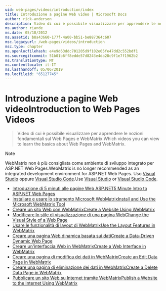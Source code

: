 ```yaml
---
uid: web-pages/videos/introduction/index
title: Introduzione a pagine Web video | Microsoft Docs
author: rick-anderson
description: Video di cui è possibile visualizzare per apprendere le nozioni fondamentali sul Web Pages e WebMatrix.
ms.author: riande
ms.date: 05/18/2012
ms.assetid: b8a43660-177f-4a00-bb51-be887364c607
msc.legacyurl: /web-pages/videos/introduction
msc.type: chapter
ms.openlocfilehash: e4e9d63ddc701205d9f102e05fe47dd2c552bdf1
ms.sourcegitcommit: 51b01b6ff8edde57d8243e4da28c9f1e7f1962b2
ms.translationtype: MT
ms.contentlocale: it-IT
ms.lasthandoff: 05/06/2019
ms.locfileid: "65127745"
---
```

# <a name="introduction-to-web-pages-videos"></a><span data-ttu-id="48574-103">Introduzione a pagine Web video</span><span class="sxs-lookup"><span data-stu-id="48574-103">Introduction to Web Pages Videos</span></span>

> <span data-ttu-id="48574-104">Video di cui è possibile visualizzare per apprendere le nozioni fondamentali sul Web Pages e WebMatrix.</span><span class="sxs-lookup"><span data-stu-id="48574-104">Which videos you can view to learn the basics about Web Pages and WebMatrix.</span></span>

> [!NOTE] 
> <span data-ttu-id="48574-105">WebMatrix non è più consigliata come ambiente di sviluppo integrato per ASP.NET Web Pages.</span><span class="sxs-lookup"><span data-stu-id="48574-105">WebMatrix is no longer recommended as an integrated development environment for ASP.NET Web Pages.</span></span> <span data-ttu-id="48574-106">Uso [Visual Studio](xref:aspnet/web-pages/overview/getting-started/program-asp-net-web-pages-in-visual-studio) oppure [Visual Studio Code](https://code.visualstudio.com/).</span><span class="sxs-lookup"><span data-stu-id="48574-106">Use [Visual Studio](xref:aspnet/web-pages/overview/getting-started/program-asp-net-web-pages-in-visual-studio) or [Visual Studio Code](https://code.visualstudio.com/).</span></span>

- [<span data-ttu-id="48574-107">Introduzione di 5 minuti alle pagine Web ASP.NET</span><span class="sxs-lookup"><span data-stu-id="48574-107">5 Minute Intro to ASP.NET Web Pages</span></span>](5-minute-introduction-to-aspnet-web-pages.md)
- [<span data-ttu-id="48574-108">Installare e usare lo strumento Microsoft WebMatrix</span><span class="sxs-lookup"><span data-stu-id="48574-108">Install and Use the Microsoft WebMatrix Tool</span></span>](install-and-use-the-microsoft-webmatrix-tool.md)
- [<span data-ttu-id="48574-109">Creare un sito Web con WebMatrix</span><span class="sxs-lookup"><span data-stu-id="48574-109">Create a Website Using WebMatrix</span></span>](create-a-website-using-webmatrix.md)
- [<span data-ttu-id="48574-110">Modificare lo stile di visualizzazione di una pagina Web</span><span class="sxs-lookup"><span data-stu-id="48574-110">Change the Visual Style of a Web Page</span></span>](change-the-visual-style-of-a-web-page.md)
- [<span data-ttu-id="48574-111">Usare le funzionalità di layout di WebMatrix</span><span class="sxs-lookup"><span data-stu-id="48574-111">Use the Layout Features in WebMatrix</span></span>](use-the-layout-features-in-webmatrix.md)
- [<span data-ttu-id="48574-112">Creare una pagina Web dinamica basata sui dati</span><span class="sxs-lookup"><span data-stu-id="48574-112">Create a Data-Driven Dynamic Web Page</span></span>](create-a-data-driven-dynamic-web-page.md)
- [<span data-ttu-id="48574-113">Creare un'interfaccia Web in WebMatrix</span><span class="sxs-lookup"><span data-stu-id="48574-113">Create a Web Interface in WebMatrix</span></span>](create-a-web-interface-in-webmatrix.md)
- [<span data-ttu-id="48574-114">Creare una pagina di modifica dei dati in WebMatrix</span><span class="sxs-lookup"><span data-stu-id="48574-114">Create an Edit Data Page in WebMatrix</span></span>](create-an-edit-data-page-in-webmatrix.md)
- [<span data-ttu-id="48574-115">Creare una pagina di eliminazione dei dati in WebMatrix</span><span class="sxs-lookup"><span data-stu-id="48574-115">Create a Delete Data Page in WebMatrix</span></span>](create-a-delete-data-page-in-webmatrix.md)
- [<span data-ttu-id="48574-116">Pubblicare un sito Web su Internet tramite WebMatrix</span><span class="sxs-lookup"><span data-stu-id="48574-116">Publish a Website to the Internet Using WebMatrix</span></span>](publish-a-website-to-the-internet-using-webmatrix.md)
